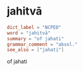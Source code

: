# jahitvā

``` toml
dict_label = "NCPED"
word = "jahitvā"
summary = "of jahati"
grammar_comment = "absol."
see_also = ["jahati"]
```

of jahati

